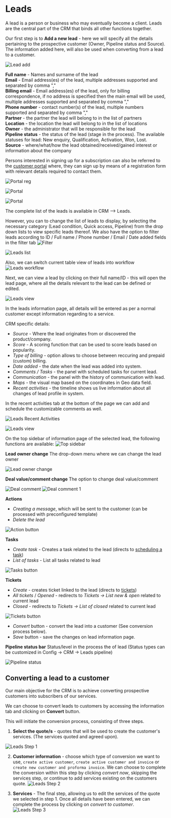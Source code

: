 Leads
=======
A lead is a person or business who may eventually become a client. Leads are the central part of the CRM that binds all other functions together.

Our first step is to **Add a new lead** - here we will specify all the details pertaining to the prospective customer (Owner, Pipeline status and Source). The information added here, will also be used when converting from a lead to a customer.

![Lead add](lead_add.png)

**Full name** - Names and surname of the lead<br>
**Email** - Email address(es) of the lead, multiple addresses supported and separated by comma ","<br>
**Billing email** - Email address(es) of the lead, only for billing correspondence, if no address is specified then the main email will be used, multiple addresses supported and separated by comma ","<br>
**Phone number** - contact number(s) of the lead, multiple numbers supported and separated by comma ","<br>
**Partner** - the partner the lead will belong to in the list of partners<br>
**Location** - the location the lead will belong to in the list of locations<br>
**Owner** - the administrator that will be responsible for the lead<br>
**Pipeline status** - the status of the lead (stage in the process). The available statuses for lead: New enquiry, Qualification, Activation, Won, Lost.<br>
**Source** - where/what/how the lead obtained/received/gained interest or information about the company<br>


 Persons interested in signing up for a subscription can also be referred to the [customer portal](/configuration/main_configuration/portal/portal.md) where, they can sign up by means of a registration form with relevant details required to contact them.

 ![Portal reg](portal_registration.png)

 ![Portal](social_registration.png)

 ![Portal](social_registration1.png)

The complete list of the leads is available in CRM ⟶ Leads.

However, you can to change the list of leads to display, by selecting the necessary category (Lead condition, Quick access, Pipeline) from the drop down lists to view specific leads thereof. We also have the option to filter leads according to ID / Full name / Phone number / Email / Date added fields in the filter tab ![Filter](filter_icon.jpg)

![Leads list](leads_list.png)

Also, we can switch current table view of leads into workflow
![Leads workflow](leads_workflow.png)

Next, we can view a lead by clicking on their full name/ID - this will open the lead page, where all the details relevant to the lead can be defined or edited.

![Leads view](leads_view.png)

In the leads information page, all details will be entered as per a normal customer except information regarding to a service.

CRM specific details:

- *Source* - Where the lead originates from or discovered the product/company.
- *Score* - A scoring function that can be used to score leads based on popularity.
- *Type of billing* - option allows to choose between reccuring and prepaid (custom) billing.
- *Date added* - the date when the lead was added into system.
- *Comments / Tasks* - the panel with scheduled tasks for current lead.
- *Communication* - the panel with the history of communication with lead.
- *Maps* - the visual map based on the coordinates in Geo data field.
- *Recent activities* - the timeline shows us live information about all changes of lead profile in system.

In the recent activities tab at the bottom of the page we can add and schedule the customizable comments as well.

![Leads Recent Activities](lead_recent.png)

![Leads view](lead_comment.png)

On the top sidebar of information page of the selected lead, the following functions are available:
![Top sidebar](top_sidebar.png)

**Lead owner change**
The drop-down menu where we can change the lead owner

![Lead owner change](owner_change.png)

**Deal value/comment change**
The option to change deal value/comment

![Deal comment](deal_comment.png)
![Deal comment 1](deal_comment1.png)

**Actions**
- *Creating a message*, which will be sent to the customer (can be processed with preconfigured template)
- *Delete the lead*

![Action button](action_button.png)

**Tasks**
- *Create task* - Creates a task related to the lead (directs to [scheduling a task](scheduling/scheduling.md))
- *List of tasks* - List all tasks related to lead

![Tasks button](tasks_button.png)

**Tickets**
- *Create* - creates ticket linked to the lead (directs to [tickets](/tickets/tickets.md))
- *All tickets* / *Opened* - redirects to *Tickets → List new & open* related to current lead
- *Closed* - redirects to *Tickets → List of closed* related to current lead

![Tickets button](tickets_button.png)

- *Convert* button - convert the lead into a customer (See conversion process below).
- *Save* button - save the changes on lead information page.

**Pipeline status bar**
Status/level in the process the of lead (Status types can be customized in Config → CRM → Leads pipeline)

![Pipeline status](pipeline_status.png)


## Converting a lead to a customer

Our main objective for the CRM is to achieve converting prospective customers into subscribers of our services.

We can choose to convert leads to customers by accessing the information tab and clicking on **Convert** button.

This will initiate the conversion process, consisting of three steps.

1. **Select the quote/s** - quotes that will be used to create the customer's services. (The services quoted and agreed upon).

![Leads Step 1](conversion_step1.png)

2. **Customer information** - choose which type of conversion we want to use, `create active customer`, `create active customer and invoice` or `create new customer and proforma invoice`. We can choose to complete the conversion within this step by clicking *convert now*, skipping the services step, or continue to add services existing on the customers quote.
![Leads Step 2](conversion_step2.png)

3. **Services** - The final step, allowing us to edit the services of the quote we selected in step 1.
Once all details have been entered, we can complete the process by clicking on *convert to customer*.
![Leads Step 3](conversion_step3.png)
